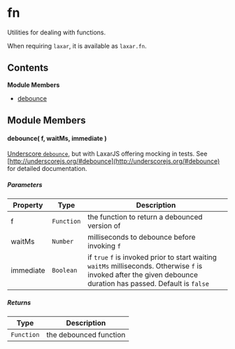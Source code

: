 
# fn

Utilities for dealing with functions.

When requiring `laxar`, it is available as `laxar.fn`.

## Contents

**Module Members**
- [debounce](#debounce)

## Module Members
#### <a name="debounce"></a>debounce( f, waitMs, immediate )
[Underscore `debounce`](http://underscorejs.org/#debounce), but with LaxarJS offering mocking in
tests. See [http://underscorejs.org/#debounce](http://underscorejs.org/#debounce) for detailed
documentation.

##### Parameters
| Property | Type | Description |
| -------- | ---- | ----------- |
| f | `Function` | the function to return a debounced version of |
| waitMs | `Number` | milliseconds to debounce before invoking `f` |
| immediate | `Boolean` | if `true` `f` is invoked prior to start waiting `waitMs` milliseconds. Otherwise `f` is invoked after the given debounce duration has passed. Default is `false` |

##### Returns
| Type | Description |
| ---- | ----------- |
| `Function` | the debounced function |

